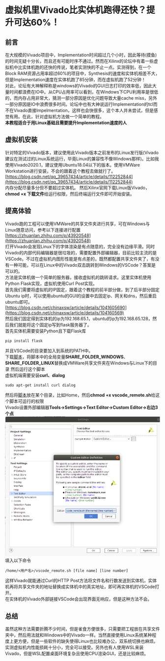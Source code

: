 # 虚拟机里Vivado比实体机跑得还快？提升可达60%！
## 前言
在大规模的Vivado项目中，Implementation时间超过几个小时，因此等待(摸鱼)的时间无疑十分长，而且还有可能时序不通过。然而在Xilinx的论坛中有着一些虚拟机中比实体机跑的还快的传说，笔者实测快的不止一点。实测得到，在一个Block RAM资源占用率超过60%的项目中，Synthesis的速度和实体机相差不大，但是Implementation速度在实体机跑了85分钟，而在虚拟机跑了52分钟！  
对此，论坛有大神解释称是windows的Vivado的GUI日志打印的效率低，因此大量时间都浪费在IO中。从CPU占用率可以看到，在Windows下CPU利用率是很低的，而内存占用非常大，猜测一部分原因是优化问题导致大量cache miss，另外一部分原因是IO中浪费很多时间。论坛中也有大神说运行Implementation的tcl而不在Vivado直接Impelmentation，这样也会快很多，这个本人并未尝试，但是感觉有用。在此，针对虚拟机方法做一个简单的教程。  
**本教程适合于用Linux基础且需要提升Implementation速度的人**


## 虚拟机安装
针对特定的Vivado版本，建议使用此Vivado版本之前发布的Linux发行版(Vivado建议在测试过的Linux系统运行，毕竟Linux的兼容性不像Windows那样)。比如我使用Vivado2020.1，建议使用Ubuntu18.04以下的版本。使用VMWare Workstation进行安装，不会的跟着这个教程去做就行了。  
[https://blog.csdn.net/qq_39657434/article/details/112252844](https://blog.csdn.net/qq_39657434/article/details/112252844)  
内存分配尽量多分但不要超过实体机。
然后Xilinx官网下载Linux版Vivado，**chmod +x 下载文件**给运行权限，然后终端运行文件即可开始安装。

## 提高体验
Vivado跑的工程可以使用VMWare的共享文件夹进行共享，可在Windows与Linux随意访问，参考以下连接进行配置  
[https://zhuanlan.zhihu.com/p/43920548](https://zhuanlan.zhihu.com/p/43920548)  
打开Vivado会发现Linux下的字体渲染是有点随意的，完全没有边缘平滑。同时Vivado的内部代码编辑器是很垃圾的，需要配置外部编辑器，目前比较主流的是VSCode。不过在虚拟机内图形性能是有点差的，既然都配置共享文件夹了，有没有一种可能，可以在Linux中的Vivado双击跳转到Windows的VSCode？答案是可以的。  
方法是实体机做一个简单的服务器，接收虚拟机的跳转请求。这里实体机使用Python Flask实现，虚拟机使用Curl Post实现。  
首先我们需要将虚拟机的IP固定，跟着这个教程的前半部分做，到了后半部分固定Ubuntu ip时，可以使用ubuntu的GUI的设置中去固定ip、网关和dns，然后重启ubuntu即可。  
[https://blog.csdn.net/chinaxsw/article/details/1041605690](https://blog.csdn.net/chinaxsw/article/details/104160569)  
然后我们固定得到实体机的ip为192.168.65.1，ubuntu的ip为192.168.65.128，然后我们就能将这个固定ip写到flask服务器了。  
首先实体机需要安装Python且下载Flask库
```
pip install flask
```
并且VSCode的目录要加入到系统的PATH中。  
下载[脚本](./listener.py)，将脚本中的全局变量**SHARE_FOLDER_WINDOWS**、**SHARE_FOLDER_LINUX**替换成VMWare共享文件夹在Windows与Linux下的目录
然后运行这个脚本  
虚拟机端需要安装**curl、dialog**  
```
sudo apt-get install curl dialog
```
然后将[脚本](./vscode_remote.sh)放在某个目录，比如Home，然后**chmod +x vscode_remote.sh**给这个脚本可运行的权限  
Vivado设置外部编辑器**Tools->Settings->Text Editor->Custom Editor->右边3个点**  
![capture1](./capture1.png)
填入以下命令  
```
/home/<用户名>/vscode_remote.sh [file name] [line number]
```  
这样Vivado就能通过Curl的HTTP Post方法将文件名和行数发送到实体机，实体机再将共享文件夹的地址替换成实体机中的真实地址，即可再实体机的VSCode打开。  
在实体机的Vivado外部链接VSCode会出现界面无响应，但是这种方法不会。

## 总结
虽然这种方法需要折腾不少时间，但是雀食方便很多，只需要把工程放在共享文件夹中，然后用法就和Windows中的Vivado一样。当然直接使用Linux系统某种程度上更方便，但是一些软件的缺失使得Linux也比较难办公，双系统切换也麻烦。实测虚拟机内性能损耗十分小，完全可以接受。另外也有人使用WSL来装Vivado，但是WSL配置桌面环境复杂且使用CPU渲染GUI，还是比较麻烦。